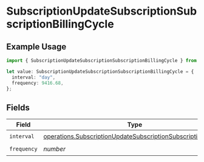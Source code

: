 # SubscriptionUpdateSubscriptionSubscriptionBillingCycle

## Example Usage

```typescript
import { SubscriptionUpdateSubscriptionSubscriptionBillingCycle } from "jani-payments/models/operations";

let value: SubscriptionUpdateSubscriptionSubscriptionBillingCycle = {
  interval: "day",
  frequency: 9416.68,
};
```

## Fields

| Field                                                                                                                                          | Type                                                                                                                                           | Required                                                                                                                                       | Description                                                                                                                                    |
| ---------------------------------------------------------------------------------------------------------------------------------------------- | ---------------------------------------------------------------------------------------------------------------------------------------------- | ---------------------------------------------------------------------------------------------------------------------------------------------- | ---------------------------------------------------------------------------------------------------------------------------------------------- |
| `interval`                                                                                                                                     | [operations.SubscriptionUpdateSubscriptionSubscriptionInterval](../../models/operations/subscriptionupdatesubscriptionsubscriptioninterval.md) | :heavy_check_mark:                                                                                                                             | N/A                                                                                                                                            |
| `frequency`                                                                                                                                    | *number*                                                                                                                                       | :heavy_check_mark:                                                                                                                             | N/A                                                                                                                                            |